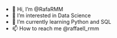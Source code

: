 - 👋 Hi, I’m @RafaRMM
- 👀 I’m interested in Data Science
- 🌱 I’m currently learning Python and SQL
- 📫 How to reach me @raffaell_rmm

<!---
RafaRMM/RafaRMM is a ✨ special ✨ repository because its `README.md` (this file) appears on your GitHub profile.
You can click the Preview link to take a look at your changes.
--->
